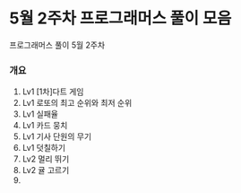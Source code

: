 # 5월 2주차 프로그래머스 풀이 모음
프로그래머스 풀이 5월 2주차

### 개요
1. Lv1 [1차]다트 게임
2. Lv1 로또의 최고 순위와 최저 순위
3. Lv1 실패율
4. Lv1 카드 뭉치
5. Lv1 기사 단원의 무기
6. Lv1 덧칠하기
7. Lv2 멀리 뛰기
8. Lv2 귤 고르기
9. 